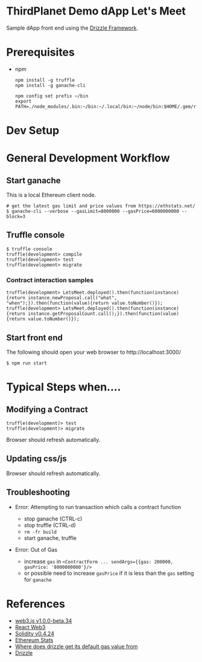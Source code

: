 # ThirdPlanet Demo dApp Let's Meet

Sample dApp front end using the [Drizzle Framework](https://truffleframework.com/docs/drizzle/overview).

# Prerequisites

* npm

      npm install -g truffle
      npm install -g ganache-cli

      npm config set prefix ~/bin
      export PATH=./node_modules/.bin:~/bin:~/.local/bin:~/node/bin:$HOME/.gem/ruby/2.3.0/bin:~/usr/bin:$PATH

# Dev Setup

# General Development Workflow

## Start ganache

This is a local Ethereum client node.

    # get the latest gas limit and price values from https://ethstats.net/
    $ ganache-cli --verbose --gasLimit=8000000 --gasPrice=6000000000 --block=3

## Truffle console

    $ truffle console
    truffle(development> compile
    truffle(development> test
    truffle(development> migrate

### Contract interaction samples

    truffle(development> LetsMeet.deployed().then(function(instance){return instance.newProposal.call("what", "when");}).then(function(value){return value.toNumber()});
    truffle(development> LetsMeet.deployed().then(function(instance){return instance.getProposalCount.call();}).then(function(value){return value.toNumber()});

## Start front end

The following should open your web browser to http://localhost:3000/

    $ npm run start

# Typical Steps when....

## Modifying a Contract

    truffle(development)> test
    truffle(development)> migrate

Browser should refresh automatically.

## Updating css/js

Browser should refresh automatically.

## Troubleshooting

* Error: Attempting to run transaction which calls a contract function

  * stop ganache (CTRL-c)
  * stop truffle (CTRL-d)
  * `rm -fr build`
  * start ganache, truffle

* Error: Out of Gas

  * increase `gas` in `<ContractForm ... sendArgs={{gas: 200000, gasPrice: '8000000000'}/>`
  * or possible need to increase `gasPrice` if it is less than the `gas` setting for `ganache`

# References

* [web3.js v1.0.0-beta.34](https://github.com/ethereum/web3.js/tree/v1.0.0-beta.34)
* [React Web3](https://www.npmjs.com/package/react-web3)
* [Solidity v0.4.24](https://solidity.readthedocs.io/en/v0.4.24)
* [Ethereum Stats](https://ethstats.net/)
* [Where does drizzle get its default gas value from](https://www.reddit.com/r/ethdev/comments/94dkgc/where_does_drizzle_get_its_default_gas_value_from/)
* [Drizzle](https://truffleframework.com/docs/drizzle/overview)
